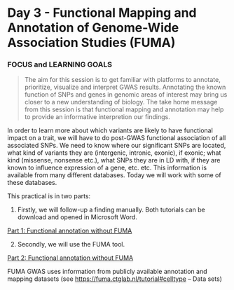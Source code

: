 # Day 3 - Functional Mapping and Annotation of Genome-Wide Association Studies (FUMA) 

### FOCUS and LEARNING GOALS
> The aim for this session is to get familiar with platforms to annotate,  
> prioritize, visualize and interpret GWAS results.
> Annotating the known function of SNPs and genes in genomic areas of interest
> may bring us closer to a new understanding of biology. The take home message 
> from this session is that functional mapping and annotation may 
> help to provide an informative interpretion our findings.

In order to learn more about which variants are likely to have functional impact on a trait, we will have to do post-GWAS functional association of all associated SNPs. We need to know where our significant SNPs are located, what kind of variants they are (intergenic, intronic, exonic), if exonic; what kind (missense, nonsense etc.), what SNPs they are in LD with, if they are known to influence expression of a gene, etc. etc. This information is available from many different databases. Today we will work with some of these databases.     

This practical is in two parts:    

1) Firstly, we will follow-up a finding manually. Both tutorials can be download and opened in Microsoft Word.    

[Part 1: Functional annotation without FUMA](FUMApractical2023_PART1)

2) Secondly, we will use the FUMA tool.  

[Part 2: Functional annotation without FUMA](FUMApractical2023_PART2)

FUMA GWAS uses information from publicly available annotation and mapping datasets (see https://fuma.ctglab.nl/tutorial#celltype – Data sets)  
